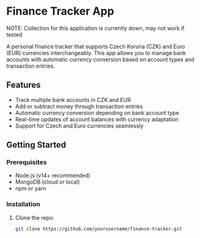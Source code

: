 # Finance Tracker App

NOTE: Collection for this application is currently down, may not work if tested

A personal finance tracker that supports Czech Koruna (CZK) and Euro (EUR) currencies interchangeably. This app allows you to manage bank accounts with automatic currency conversion based on account types and transaction entries.

## Features

- Track multiple bank accounts in CZK and EUR
- Add or subtract money through transaction entries
- Automatic currency conversion depending on bank account type
- Real-time updates of account balances with currency adaptation
- Support for Czech and Euro currencies seamlessly

## Getting Started

### Prerequisites

- Node.js (v14+ recommended)
- MongoDB (cloud or local)
- npm or yarn

### Installation

1. Clone the repo:
   ```bash
   git clone https://github.com/yourusername/finance-tracker.git
